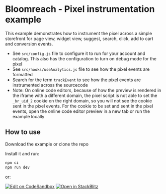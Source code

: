 # Bloomreach - Pixel instrumentation example

This example demonstrates how to instrument the pixel across a simple storefront for page view,
widget view, suggest, search, click, add to cart and conversion events.

- See `src/config.js` file to configure it to run for your account and catalog. This also has the
  configuration to turn on debug mode for the pixel
- See `src/hooks/useAnalytics.js` file to see how the pixel events are formatted
- Search for the term `trackEvent` to see how the pixel events are instrumented across the
  sourcecode
- Note: On online code editors, because of how the preview is rendered in the iframe with a
  different domain, the pixel script is not able to set the `_br_uid_2` cookie on the right domain,
  so you will not see the cookie sent in the pixel events. For the cookie to be set and sent in the
  pixel events, open the online code editor preview in a new tab or run the example locally

## How to use

Download the example or clone the repo

Install it and run:

```bash
npm ci
npm run dev
```

or:

[![Edit on CodeSandbox](https://codesandbox.io/static/img/play-codesandbox.svg)](https://codesandbox.io/p/devbox/github/bloomreach/web-code-samples/tree/main/examples/pixel)
[![Open in StackBlitz](https://developer.stackblitz.com/img/open_in_stackblitz.svg)](https://stackblitz.com/github/bloomreach/web-code-samples/tree/main/examples/pixel)
